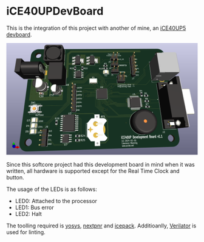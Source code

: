 # iCE40UPDevBoard

This is the integration of this project with another of mine, an [iCE40UP5 devboard](https://github.com/aslak3/ICE40UPDevBoard).

![iCE40UPDevBoard](images/ICE40UPDevBoard.png)

Since this softcore project had this development board in mind when it was written, all hardware is supported except for the Real Time Clock and button.

The usage of the LEDs is as follows:

* LED0: Attached to the processor
* LED1: Bus error
* LED2: Halt

The toolling required is [yosys](https://github.com/YosysHQ/yosys), [nextpnr](https://github.com/YosysHQ/nextpnr) and [icepack](https://github.com/YosysHQ/icestorm). Additioanlly, [Verilator](https://www.veripool.org/verilator/) is used for linting.
